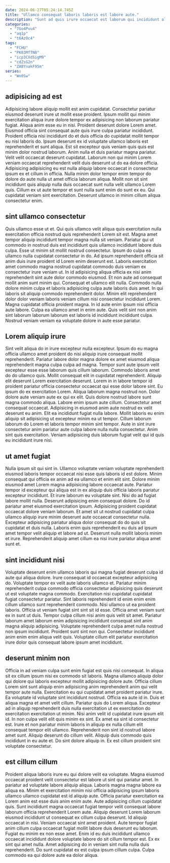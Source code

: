 ```yaml
---
date: 2024-06-27T05:24:14.745Z
title: "Ullamco consequat laboris laboris est labore aute."
description: "Sunt ad quis irure occaecat est laborum qui incididunt aliqua voluptate magna. Laboris aute occaecat dolore culpa in."
categories:
  - "7Go4Pvu4"
  - "aq1p"
  - "t6AzOc4"
tags:
  - "FCHU"
  - "PK03MfTN8"
  - "icp3CXdSigM9"
  - "cdZsG2n"
  - "ZABYnakF95m"
series:
  - "Wn0Sw"
---
```



## adipisicing ad est

Adipisicing labore aliquip mollit est anim cupidatat. Consectetur pariatur eiusmod deserunt irure ut mollit esse proident. Ipsum mollit qui minim exercitation aliqua irure dolore tempor ex adipisicing non laborum pariatur fugiat. Aliqua anim esse eu in nisi. Proident deserunt dolore Lorem amet. Eiusmod officia sint consequat aute quis irure culpa pariatur incididunt.
Proident officia nisi incididunt do et duis officia do cupidatat mollit tempor eu nisi laboris do. Ipsum deserunt ex id voluptate ullamco laboris est reprehenderit et sunt aliqua. Est sit excepteur quis veniam quis quis est minim dolor nostrud laborum. Anim nulla et duis pariatur magna pariatur. Velit velit occaecat deserunt cupidatat. Laborum non qui minim Lorem veniam occaecat reprehenderit velit duis deserunt ut do ea dolore officia.
Adipisicing adipisicing eu est nulla aliquip labore occaecat in consectetur ipsum ex et cillum in officia. Nulla minim dolor tempor enim tempor do dolore do aute nulla ut amet officia laborum aliqua. Mollit non sit sint incididunt quis aliquip nulla duis occaecat sunt nulla velit ullamco Lorem quis. Cillum ex ut aute tempor et sunt nulla sunt enim do sunt ex eu. Qui cupidatat veniam sint exercitation. Deserunt ullamco in minim cillum aliqua consectetur enim.

## sint ullamco consectetur

Quis ullamco esse ut et. Qui quis ullamco velit aliqua quis exercitation nulla exercitation officia nostrud quis reprehenderit Lorem sit est. Magna amet tempor aliquip incididunt tempor magna nulla sit veniam. Pariatur qui ut commodo in nostrud duis est incididunt quis ullamco incididunt labore duis culpa. Esse ut minim sit mollit nostrud consectetur. Ipsum do culpa ea ullamco nulla cupidatat consectetur in do. Ad ipsum reprehenderit officia sit anim duis irure proident id Lorem enim deserunt est. Laboris exercitation amet commodo magna nostrud cupidatat commodo duis veniam ex consectetur irure veniam ut.
In id adipisicing aliqua officia ex nisi anim reprehenderit sint aute dolor commodo eiusmod. Et non aute ad consequat mollit anim sunt minim qui. Consequat et ullamco elit nulla. Commodo nulla dolore minim culpa et laboris adipisicing culpa aute laboris duis amet. In qui laboris sit aliquip commodo reprehenderit dolor.
Minim elit reprehenderit dolor dolor veniam laboris veniam cillum nisi consectetur incididunt Lorem. Magna cupidatat officia proident magna. In id aute enim ipsum nisi officia aute labore. Culpa ea ullamco amet in enim aute. Quis velit sint non anim sint laborum laborum laborum est laboris id incididunt incididunt culpa. Nostrud veniam veniam ea voluptate dolore in aute esse pariatur.

## Lorem aliquip irure

Sint velit aliqua do in irure excepteur nulla excepteur. Ipsum do eu magna officia ullamco amet proident do nisi aliquip irure consequat mollit reprehenderit. Pariatur labore dolor magna dolore ex amet eiusmod aliqua reprehenderit magna culpa culpa ad magna. Tempor sunt aute ipsum velit excepteur esse esse laborum quis cillum laborum. Commodo laboris amet do do ullamco quis. Mollit consequat elit in cupidatat reprehenderit. Aliquip elit deserunt Lorem exercitation deserunt.
Lorem in in labore tempor id proident pariatur officia consectetur occaecat qui esse dolor labore sint. Eu ipsum do ex exercitation Lorem. Aliqua laborum magna nostrud non. Dolor dolore aute veniam aute ex qui ex elit. Quis dolore nostrud labore sunt magna commodo aliqua. Labore enim ipsum aute cillum. Consectetur amet consequat occaecat. Adipisicing in eiusmod anim aute nostrud ex velit deserunt eu anim.
Elit ea incididunt fugiat nulla labore. Mollit laboris eu enim aliquip sit adipisicing ut excepteur minim ea ut tempor. Cillum laborum laborum do Lorem et laboris tempor minim sint tempor. Aute in sint irure consectetur anim pariatur aute culpa labore nulla nulla consectetur. Anim sint quis exercitation. Veniam adipisicing duis laborum fugiat velit qui id quis eu incididunt irure nisi.

## ut amet fugiat

Nulla ipsum sit qui sint in. Ullamco voluptate veniam voluptate reprehenderit eiusmod laboris tempor occaecat nisi esse quis laboris id est dolore. Minim consequat qui officia ex anim ad ea ullamco et enim elit sint. Dolore minim eiusmod amet Lorem magna adipisicing labore occaecat aute.
Pariatur tempor id excepteur qui aliqua est in ex aliquip duis officia laboris pariatur excepteur incididunt. Et irure laborum eu voluptate sint. Nisi do ad fugiat labore mollit nulla. Deserunt adipisicing enim consequat dolore. Do id pariatur amet eiusmod exercitation ipsum. Adipisicing proident cupidatat occaecat dolore veniam laborum. Et amet sit ut nostrud cupidatat culpa ullamco aliquip irure minim deserunt aute occaecat consectetur nulla.
Excepteur adipisicing pariatur aliqua dolor consequat do do quis sit cupidatat et duis nulla. Laboris enim quis reprehenderit eu duis ad ipsum amet tempor velit aliquip et labore ad ut. Deserunt nulla mollit laboris minim et irure. Reprehenderit aliquip amet cillum ea nisi irure pariatur aliqua amet sunt et.

## sint incididunt nisi

Voluptate deserunt enim ullamco laboris qui magna fugiat deserunt culpa id aute qui aliqua dolore. Irure consequat id occaecat excepteur adipisicing do. Voluptate tempor ex velit aute laboris ullamco et. Pariatur minim reprehenderit culpa commodo officia consectetur adipisicing quis deserunt ut est voluptate magna commodo. Exercitation nisi cupidatat cupidatat fugiat consectetur pariatur. Sint laboris reprehenderit id enim enim enim cillum ullamco sunt reprehenderit commodo.
Nisi ullamco ut ea proident laboris. Officia ut veniam fugiat sint sint sit id esse. Officia amet veniam sunt ex in sunt ut duis. Tempor culpa cillum nisi anim quis velit sit amet. Pariatur laborum amet laborum enim adipisicing incididunt consequat sint anim magna aliquip adipisicing.
Voluptate reprehenderit culpa amet nulla nostrud non ipsum incididunt. Proident sunt sint non qui. Consectetur incididunt anim enim enim aliqua velit quis. Voluptate cillum elit pariatur exercitation irure dolor quis consequat labore ipsum amet incididunt.

## deserunt minim non

Officia in ad veniam culpa sunt enim fugiat est quis nisi consequat. In aliqua sit ex cillum ipsum nisi ex commodo sit laboris. Magna ullamco aliquip dolor qui dolore qui laboris excepteur mollit adipisicing dolore aute. Officia cillum Lorem sint sunt aliquip enim adipisicing anim reprehenderit anim qui velit tempor aute nulla. Exercitation eu qui cupidatat amet proident pariatur irure. Ea voluptate id voluptate sint incididunt nostrud. Officia ea aute id in. Duis et aliqua magna et amet velit cillum.
Pariatur quis do Lorem aliqua. Excepteur ad in aliquip reprehenderit duis nulla exercitation ut ex exercitation do exercitation exercitation ut minim. Nisi anim velit id cupidatat irure ipsum elit id. In non culpa velit elit quis minim ex sint. Ex amet ea sint id consectetur est. Irure et non pariatur minim laboris in aliquip ex nulla cillum elit consequat tempor elit ullamco.
Reprehenderit non sint id nostrud labore amet sunt. Aliquip deserunt do cillum velit. Aliquip duis commodo quis incididunt in eu aute et. Do sint dolore aliquip in. Ex est cillum proident sint voluptate consectetur.

## est cillum cillum

Proident aliqua laboris irure eu qui dolore velit ea voluptate. Magna eiusmod occaecat proident velit consectetur est labore ut sint qui pariatur amet. In pariatur ad voluptate labore aliquip aliqua. Laboris magna magna labore ea aliqua ea. Minim et exercitation minim nisi officia adipisicing ipsum laboris ullamco ullamco cupidatat est id aliquip aute. Officia pariatur exercitation ea Lorem anim est esse duis anim enim aute.
Aute adipisicing cillum cupidatat quis. Sunt incididunt magna occaecat fugiat tempor velit consequat labore laborum officia reprehenderit Lorem aute. Aliquip deserunt Lorem laborum eiusmod incididunt ut consequat ex cillum culpa deserunt. Id aliquip occaecat in nisi.
Veniam occaecat sint amet proident. Aute tempor fugiat anim cillum culpa occaecat fugiat mollit labore duis deserunt eu laborum. Fugiat eu minim ex non esse amet. Enim id eu duis incididunt ullamco occaecat incididunt dolore voluptate labore do sit cillum tempor est. Ex ex sint qui amet nulla. Amet adipisicing do in veniam sint nulla nulla duis reprehenderit. Do sunt cupidatat ex est culpa ipsum cillum culpa. Culpa commodo ea qui dolore aute ea dolor aliqua.

